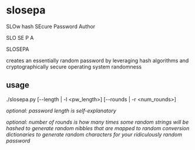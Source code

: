 # slosepa
SLOw hash SEcure Password Author

SLO       SE     P        A

SLOSEPA

creates an essentially random password by leveraging hash algorithms and cryptographically secure operating system randomness

## usage
./slosepa.py [--length | -l <pw_length>] [--rounds | -r <num_rounds>]

*optional: password length is self-explanatory*


*optional: number of rounds is how many times some random strings will be hashed to generate random nibbles that are mapped to random conversion dictionaries to generate random characters for your ridiculously random password*
